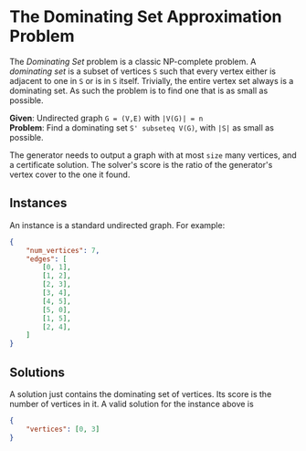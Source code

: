 # The Dominating Set Approximation Problem

The *Dominating Set* problem is a classic NP-complete problem.
A _dominating set_ is a subset of vertices `S` such that every vertex either is adjacent to one in `S` or is in `S`
itself. Trivially, the entire vertex set always is a dominating set. As such the problem is to find one that is as
small as possible.

**Given**: Undirected graph `G = (V,E)` with `|V(G)| = n`  
**Problem**: Find a dominating set `S' subseteq V(G)`, with `|S|` as small as possible.

The generator needs to output a graph with at most `size` many vertices, and a certificate solution. The solver's
score is the ratio of the generator's vertex cover to the one it found.

## Instances

An instance is a standard undirected graph. For example:

```json
{
    "num_vertices": 7,
    "edges": [
        [0, 1],
        [1, 2],
        [2, 3],
        [3, 4],
        [4, 5],
        [5, 0],
        [1, 5],
        [2, 4],
    ]
}
```

## Solutions

A solution just contains the dominating set of vertices. Its score is the number of vertices in it. A valid solution
for the instance above is

```json
{
    "vertices": [0, 3]
}
```
